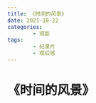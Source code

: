 ```yaml
---
title: 《时间的风景》
date: 2021-10-22
categories:
        - 观影
tags:
        - 纪录片
        - 观后感
---
```


# 《时间的风景》
